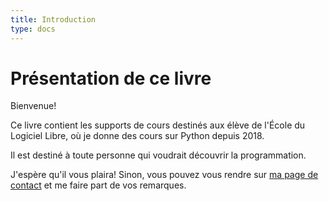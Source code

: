 ```yaml
---
title: Introduction
type: docs
---
```


# Présentation de ce livre


Bienvenue!

Ce livre contient les supports de cours destinés aux élève de l'École du Logiciel Libre,
où je donne des cours sur Python depuis 2018.

Il est destiné à toute personne qui voudrait découvrir la programmation.

J'espère qu'il vous plaira! Sinon, vous pouvez vous rendre sur [ma page de contact](https://dmerej.info/blog/fr/pages/about/) et
me faire part de vos remarques.

